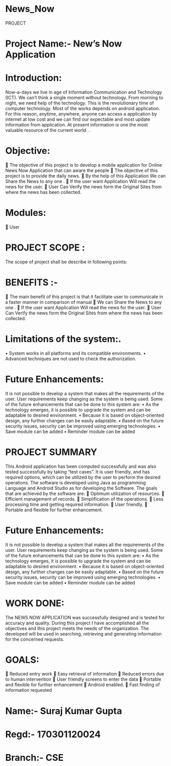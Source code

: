 # News_Now
PROJECT
# Project Name:- New’s Now Application 

# Introduction:



Now-a-days we live in age of Information Communication and Technology (ICT).
We can’t think a single moment without technology. From morning to night, we need help of the technology. 
This is the revolutionary time of computer technology. Most of the works depends on android application. 
For this reason, anytime, anywhere, anyone can access a application by internet at low cost and we can find our expectable and most update information from application.
At present information is one the most valuable resource of the current world.
.


# Objective:



	The objective of this project is to develop a mobile application for Online News Now Application that can aware the people
	The objective of this project is to provide the daily news.
	By the help of this Application We can Share the News to any one .
	If the user want Application Will read the news for the user.
	User Can Verify the news form the Original Sites from where the news has been collected.


# Modules:


	User


# PROJECT SCOPE :


The scope of project shall be describe in following points:


# BENEFITS :-


	The main benefit of this project is that it facilitate user to communicate in a faster manner in comparison of manual
	We can Share the News to any one .
	If the user want Application Will read the news for the user.
	User Can Verify the news form the Original Sites from where the news has been collected.


# Limitations of the system:.


•	System works in all platforms and its compatible environments.
•	Advanced techniques are not used to check the authorization.

# Future Enhancements:


It is not possible to develop a system that makes all the requirements of the user. User requirements keep changing as the system is being used. Some of the future enhancements that can be done to this system are:
•	As the technology emerges, it is possible to upgrade the system and can be adaptable to desired environment.
•	Because it is based on object-oriented design, any further changes can be easily adaptable.
•	Based on the future security issues, security can be improved using emerging technologies.
•	Save module can be added
•	 Reminder  module can be added


# PROJECT SUMMARY 


This Android application  has been computed successfully and was also tested successfully by taking “test cases”. It is user friendly, and has required options, which can be utilized by the user to perform the desired operations. 
	The software is developed using Java as programming Language and Android Studio as for developing the Software. The goals that are achieved by the software are:
	Optimum utilization of resources.
	Efficient management of records.
	Simplification of the operations.
	Less processing time and getting required information.
	User friendly.
	Portable and flexible for further enhancement.


# Future Enhancements:



It is not possible to develop a system that makes all the requirements of the user. User requirements keep changing as the system is being used. Some of the future enhancements that can be done to this system are:
•	As the technology emerges, it is possible to upgrade the system and can be adaptable to desired environment.
•	Because it is based on object-oriented design, any further changes can be easily adaptable.
•	Based on the future security issues, security can be improved using emerging technologies.
•	Save module can be added
•	 Reminder  module can be added


# WORK DONE:



The NEWS NOW APPLICATION was successfully designed and is tested for accuracy and quality.
During this project I have accomplished all the objectives and this project meets the needs of the organization.
The developed will be used in searching, retrieving and generating information for the concerned requests.


# GOALS:


	Reduced entry work
	Easy retrieval of information 
	Reduced errors   due to human intervention
	User friendly screens to enter the data
	Portable and flexible for further enhancement 
	Android enabled.
	Fast finding of information requested




# Name:- Suraj Kumar Gupta
# Regd:- 170301120024
# Branch:- CSE


